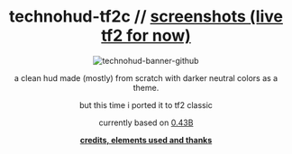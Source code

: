 <div align="center">

# technohud-tf2c // [screenshots (live tf2 for now)](https://imgur.com/a/aHdoUKi)

![technohud-banner-github](https://i.imgur.com/RZXaqPR.png)

a clean hud made (mostly) from scratch with darker neutral colors as a theme.

but this time i ported it to tf2 classic

currently based on [0.43B](https://github.com/tekunotri/technohud/releases/tag/0.43.2)

[**credits, elements used and thanks**](https://github.com/TechnoSL/technohud/wiki/Credits)

